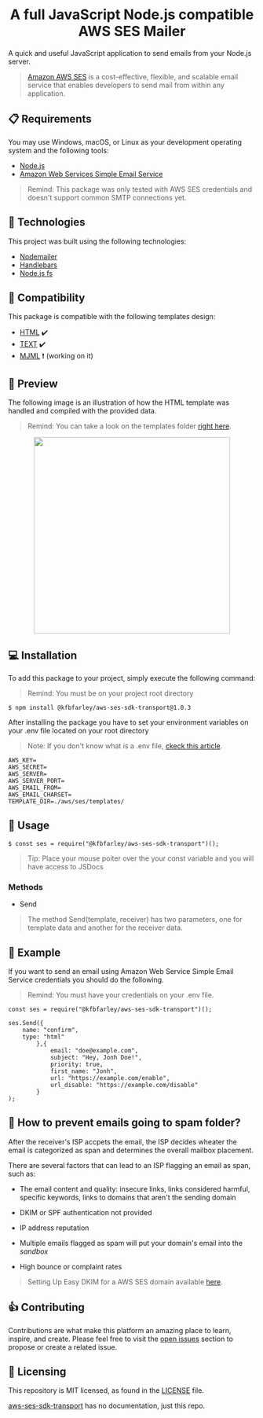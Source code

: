 <h1 align="center">
      <br>A full JavaScript Node.js compatible AWS SES Mailer
  <br/>
</h1>

A quick and useful JavaScript application to send emails from your Node.js server.

> [Amazon AWS SES](https://aws.amazon.com/ses/) is a cost-effective, flexible, and scalable email service that enables developers to send mail from within any application.

## 📋 Requirements

You may use Windows, macOS, or Linux as your development operating system and the following tools:

-  [Node.js](https://nodejs.org/en/download/)
-  [Amazon Web Services Simple Email Service](https://aws.amazon.com/ses/)

> Remind: This package was only tested with AWS SES credentials and doesn't support common SMTP connections yet.

## 🚀 Technologies

This project was built using the following technologies:

-  [Nodemailer](https://nodemailer.com/about/)
-  [Handlebars](https://handlebarsjs.com/)
-  [Node.js fs](https://nodejs.org/api/fs.html)

## 🏁 Compatibility

This package is compatible with the following templates design:

-  [HTML](https://nodejs.org/en/download/) ✔️
-  [TEXT](https://nodejs.org/en/download/) ✔️
-  [MJML](https://nodejs.org/en/download/) ❗ (working on it)

## 🔎 Preview

The following image is an illustration of how the HTML template was handled and compiled with the provided data.
> Remind: You can take a look on the templates folder [right here](https://github.com/kfbfarley/aws-ses-sdk-transport/tree/master/aws/ses/templates).

<p align="center">
  <img src="https://s3-eu-west-1.amazonaws.com/kfbfarley.com/confirm-email.png" width="400">
</p>

## 💻 Installation

To add this package to your project, simply execute the following command:

> Remind: You must be on your project root directory

```
$ npm install @kfbfarley/aws-ses-sdk-transport@1.0.3
```

After installing the package you have to set your environment variables on your .env file located on your root directory

> Note: If you don't know what is a .env file, [ckeck this article](https://www.twilio.com/blog/working-with-environment-variables-in-node-js-html).

```
AWS_KEY=
AWS_SECRET=
AWS_SERVER=
AWS_SERVER_PORT=
AWS_EMAIL_FROM=
AWS_EMAIL_CHARSET=
TEMPLATE_DIR=./aws/ses/templates/
```

## 🔎 Usage

```
$ const ses = require("@kfbfarley/aws-ses-sdk-transport")();
```

> Tip: Place your mouse poiter over the your const variable and you will have access to JSDocs

### Methods
* Send
> The method Send(template, receiver) has two parameters, one for template data and another for the receiver data.

## 📏 Example

If you want to send an email using Amazon Web Service Simple Email Service credentials you should do the following.

> Remind: You must have your credentials on your .env file.


```
const ses = require("@kfbfarley/aws-ses-sdk-transport")();

ses.Send({
    name: "confirm",
    type: "html"
        },{
            email: "doe@example.com",
            subject: "Hey, Jonh Doe!",
            priority: true,
            first_name: "Jonh",
            url: "https://example.com/enable",
            url_disable: "https://example.com/disable"
        }
);
```
## 💬 How to prevent emails going to spam folder?

After the receiver's ISP accpets the email, the ISP decides wheater the email is categorized as span and determines the overall mailbox placement.

There are several factors that can lead to an ISP flagging an email as span, such as:

- The email content and quality: insecure links, links considered harmful, specific keywords, links to domains that aren't the sending domain

- DKIM or SPF authentication not provided

- IP address reputation

- Multiple emails flagged as spam will put your domain's email into the *sandbox*

- High bounce or complaint rates

> Setting Up Easy DKIM for a AWS SES domain available [here](https://docs.aws.amazon.com/ses/latest/DeveloperGuide/send-email-authentication-dkim-easy-setup-domain.html).


## 👍 Contributing

Contributions are what make this platform an amazing place to learn, inspire, and create. Please feel free to visit the [open issues](https://github.com/kfbfarley/aws-ses-sdk-transport/issues) section to propose or create a related issue.

## 📄 Licensing

This repository is MIT licensed, as found in the [LICENSE][l] file.

[aws-ses-sdk-transport](https://github.com/kfbfarley/aws-ses-sdk-transport) has no documentation, just this repo.

[l]: https://github.com/kfbfarley/aws-ses-sdk-transport/blob/master/LICENSE